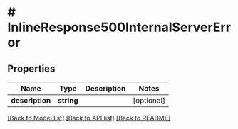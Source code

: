 # # InlineResponse500InternalServerError

## Properties

Name | Type | Description | Notes
------------ | ------------- | ------------- | -------------
**description** | **string** |  | [optional] 

[[Back to Model list]](../../README.md#documentation-for-models) [[Back to API list]](../../README.md#documentation-for-api-endpoints) [[Back to README]](../../README.md)


